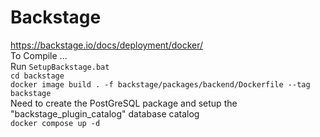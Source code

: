 # Backstage
https://backstage.io/docs/deployment/docker/<br>
To Compile ...<br>
Run `SetupBackstage.bat`<br>
`cd backstage`<br>
`docker image build . -f backstage/packages/backend/Dockerfile --tag backstage`<br>
Need to create the PostGreSQL package and setup the "backstage_plugin_catalog" database catalog<br>
`docker compose up -d`